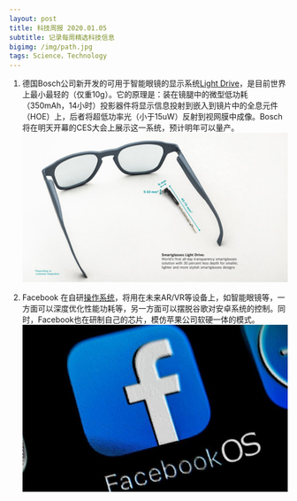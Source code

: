 ```yaml
---
layout: post
title: 科技周报 2020.01.05
subtitle: 记录每周精选科技信息
bigimg: /img/path.jpg
tags: Science，Technology
---
```


1. 德国Bosch公司新开发的可用于智能眼镜的显示系统[Light Drive](https://www.bosch-sensortec.com/products/optical-microsystems/smartglasses-light-drive/)，是目前世界上最小最轻的（仅重10g）。它的原理是：装在镜腿中的微型低功耗（350mAh，14小时）投影器件将显示信息投射到嵌入到镜片中的全息元件（HOE）上，后者将超低功率光（小于15uW）反射到视网膜中成像。Bosch将在明天开幕的CES大会上展示这一系统，预计明年可以量产。
![](../img/C48AC338-F934-45E4-BB30-C368760E60C9.jpeg)

2. Facebook 在自研[操作系统](https://www.theverge.com/2019/12/19/21030043/facebook-os-custom-operating-system-android-reliance-self-sufficiency-ar-glasses)，将用在未来AR/VR等设备上，如智能眼镜等，一方面可以深度优化性能功耗等，另一方面可以摆脱谷歌对安卓系统的控制。同时，Facebook也在研制自己的芯片，模仿苹果公司软硬一体的模式。
![](../img/F7A38997-8E7A-4D97-B277-74E8285CBB5E.jpeg)
